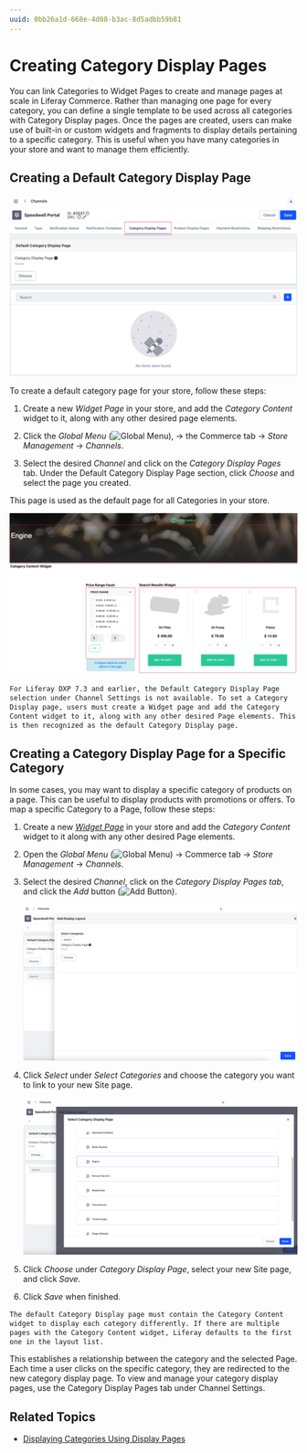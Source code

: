 ```yaml
---
uuid: 0bb26a1d-668e-4d08-b3ac-8d5adbb59b81
---
```

# Creating Category Display Pages

You can link Categories to Widget Pages to create and manage pages at scale in Liferay Commerce. Rather than managing one page for every category, you can define a single template to be used across all categories with Category Display pages. Once the pages are created, users can make use of built-in or custom widgets and fragments to display details pertaining to a specific category. This is useful when you have many categories in your store and want to manage them efficiently.

## Creating a Default Category Display Page

![Select the Category Display Pages tab under Channel settings.](./creating-category-display-pages/images/01.png)

To create a default category page for your store, follow these steps:

1. Create a new _Widget Page_ in your store, and add the _Category Content_ widget to it, along with any other desired page elements.

1. Click the _Global Menu_ (![Global Menu](../images/icon-applications-menu.png)), &rarr; the Commerce tab &rarr; _Store Management_ &rarr; _Channels_.

1. Select the desired _Channel_ and click on the _Category Display Pages_ tab. Under the Default Category Display Page section, click _Choose_ and select the page you created.

This page is used as the default page for all Categories in your store.

![A sample Category Display page showing the different widgets.](./creating-category-display-pages/images/02.png)

```{note}
For Liferay DXP 7.3 and earlier, the Default Category Display Page selection under Channel Settings is not available. To set a Category Display page, users must create a Widget page and add the Category Content widget to it, along with any other desired Page elements. This is then recognized as the default Category Display page.
```

## Creating a Category Display Page for a Specific Category

In some cases, you may want to display a specific category of products on a page. This can be useful to display products with promotions or offers. To map a specific Category to a Page, follow these steps:

1. Create a new [_Widget Page_](https://learn.liferay.com/dxp/latest/en/site-building/creating-pages/understanding-pages/understanding-pages.html#widget-pages) in your store and add the _Category Content_ widget to it along with any other desired Page elements.

1. Open the _Global Menu_ (![Global Menu](../images/icon-applications-menu.png)) &rarr; Commerce tab &rarr; _Store Management_ &rarr; _Channels_.

1. Select the desired _Channel_, click on the _Category Display Pages tab_, and click the _Add_ button (![Add Button](../images/icon-add.png)).

   ![Select the new page to be linked with the category.](./creating-category-display-pages/images/03.png)

1. Click _Select_ under _Select Categories_ and choose the category you want to link to your new Site page.

   ![Select a category for the created page.](./creating-category-display-pages/images/04.png)

1. Click _Choose_ under _Category Display Page_, select your new Site page, and click _Save_.

1. Click _Save_ when finished.

```{note}
The default Category Display page must contain the Category Content widget to display each category differently. If there are multiple pages with the Category Content widget, Liferay defaults to the first one in the layout list. 
```

This establishes a relationship between the category and the selected Page. Each time a user clicks on the specific category, they are redirected to the new category display page. To view and manage your category display pages, use the Category Display Pages tab under Channel Settings.

## Related Topics

- [Displaying Categories Using Display Pages](https://learn.liferay.com/dxp/latest/en/site-building/displaying-content/using-display-page-templates/displaying-categories-using-display-pages.html)
